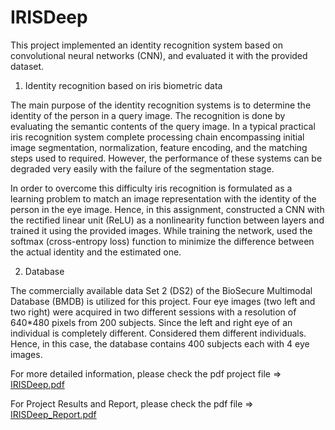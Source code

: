 # IRISDeep
This project implemented an identity recognition system based on convolutional neural networks (CNN), and evaluated it with the provided dataset.

1. Identity recognition based on iris biometric data

The main purpose of the identity recognition systems is to determine the identity of the person in a query image. The recognition is done by evaluating the semantic contents of the query image. In a typical practical iris recognition system complete processing chain encompassing initial image segmentation, normalization, feature encoding, and the matching steps used to required. However, the performance of these systems can be degraded very easily with the failure of the segmentation stage.

In order to overcome this difficulty iris recognition is formulated as a learning problem to match an image representation with the identity of the person in the eye image. Hence, in this assignment, constructed a CNN with the rectified linear unit (ReLU) as a nonlinearity function between layers and trained it using the provided images. While training the network, used the softmax (cross-entropy loss) function to minimize the difference between the actual identity and the estimated one.

2. Database

The commercially available data Set 2 (DS2) of the BioSecure Multimodal Database (BMDB) is utilized for this project. Four eye images (two left and two right) were acquired in two different sessions with a resolution of 640*480 pixels from 200 subjects. Since the left and right eye of an individual is completely different. Considered them different individuals. Hence, in this case, the database contains 400 subjects each with 4 eye images.

For more detailed information, please check the pdf project file => [IRISDeep.pdf](https://github.com/ilbey/IRISDeep/files/9104651/IRISDeep.pdf)

For Project Results and Report, please check the pdf file => [IRISDeep_Report.pdf](https://github.com/ilbey/IRISDeep/files/9106403/IRISDeep_Report.pdf)
